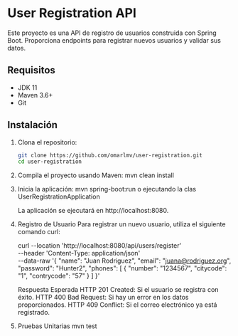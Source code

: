 # User Registration API

Este proyecto es una API de registro de usuarios construida con Spring Boot. Proporciona endpoints para registrar nuevos usuarios y validar sus datos.

## Requisitos

- JDK 11
- Maven 3.6+
- Git

## Instalación

1. Clona el repositorio:

   ```bash
   git clone https://github.com/omarlmv/user-registration.git
   cd user-registration

2. Compila el proyecto usando Maven:
   mvn clean install

3. Inicia la aplicación:
   mvn spring-boot:run
   o ejecutando la clas UserRegistrationApplication

   La aplicación se ejecutará en http://localhost:8080.

4. Registro de Usuario
   Para registrar un nuevo usuario, utiliza el siguiente comando curl:

    curl --location 'http://localhost:8080/api/users/register' \
    --header 'Content-Type: application/json' \
    --data-raw '{
    "name": "Juan Rodriguez",
    "email": "juana@rodriguez.org",
    "password": "Hunter2",
    "phones": [
    {
    "number": "1234567",
    "citycode": "1",
    "contrycode": "57"
    }
    ]
    }'

    Respuesta Esperada
    HTTP 201 Created: Si el usuario se registra con éxito.
    HTTP 400 Bad Request: Si hay un error en los datos proporcionados.
    HTTP 409 Conflict: Si el correo electrónico ya está registrado.

5. Pruebas Unitarias
   mvn test
